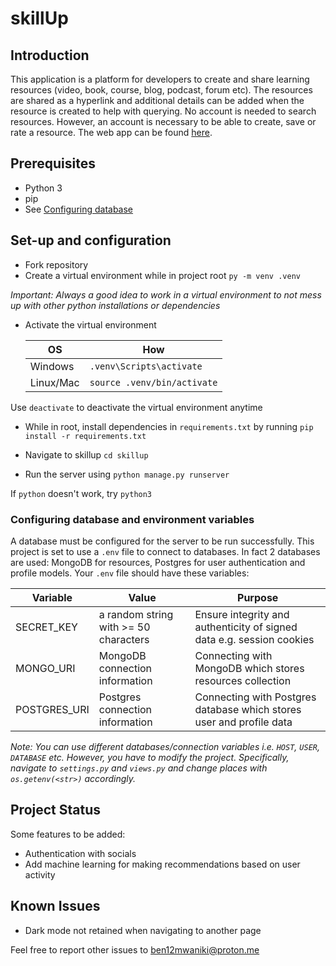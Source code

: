 
# skillUp
## Introduction
This application is a platform for developers to create and share learning resources (video, book, course, blog, podcast, forum etc). The resources are shared as a hyperlink and additional details can be added when the resource is created to help with querying. No account is needed to search resources. However, an account is necessary to be able to create, save or rate a resource. 
The web app can be found [here](https://skillup-1-a33a20b30d96.herokuapp.com/).

## Prerequisites
* Python 3
* pip
* See [Configuring database](#configuring-database-and-environment-variables)

## Set-up and configuration
* Fork repository
* Create a virtual environment while in project root `py -m venv .venv`

_Important: Always a good idea to work in a virtual environment to not mess up with other python installations or dependencies_

* Activate the virtual environment

  <div align="center">

  | OS | How |
  | ---- | ----------- |
  | Windows | `.venv\Scripts\activate` |
  | Linux/Mac    | `source .venv/bin/activate` |

  </div>

Use `deactivate` to deactivate the virtual environment anytime

* While in root, install dependencies in `requirements.txt` by running `pip install -r requirements.txt`

* Navigate to skillup `cd skillup`
* Run the server using `python manage.py runserver`

If `python` doesn't work, try `python3`

### Configuring database and environment variables
A database must be configured for the server to be run successfully. This project is set to use a `.env` file to connect to databases. In fact 2 databases are used: MongoDB for resources, Postgres for user authentication and profile models. Your `.env` file should have these variables:

<div align="center">

  | Variable | Value| Purpose |
  | ---- | ----------- | ----- |
  | SECRET_KEY | a random string with >= 50 characters | Ensure integrity and authenticity of signed data e.g. session cookies |
  | MONGO_URI   | MongoDB connection information | Connecting with MongoDB which stores resources collection |
  | POSTGRES_URI   | Postgres connection information | Connecting with Postgres database which stores user and profile data |

</div>

_Note: You can use different databases/connection variables i.e. `HOST`, `USER`, `DATABASE` etc. However, you have to modify the project. Specifically, navigate to `settings.py` and `views.py` and change places with `os.getenv(<str>)` accordingly._

## Project Status
Some features to be added:
* Authentication with socials
* Add machine learning for making recommendations based on user activity

## Known Issues
* Dark mode not retained when navigating to another page

Feel free to report other issues to ben12mwaniki@proton.me


